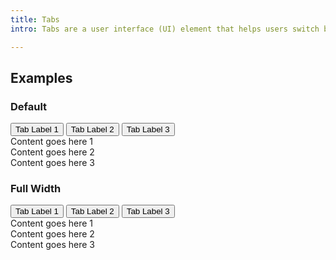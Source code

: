 ```yaml
---
title: Tabs
intro: Tabs are a user interface (UI) element that helps users switch between different sections of content within a single window or page. They are essentially digital file folders, allowing users to categorize and access related information efficiently

---
```


## Examples

### Default


<div class="tabs tabs--print">
  <div class="tabs__tablist" data-ulu-tablist='{ "equalHeights" : true }'>
    <button type="button" id="tabs-1-1">
      Tab Label 1
    </button>
    <button type="button" id="tabs-1-2">
      Tab Label 2
    </button>
    <button type="button" id="tabs-1-3">
      Tab Label 3
    </button>
  </div>
  <div class="tabs__tabpanel" aria-labelledby="tabs-1-1">
    Content goes here 1
  </div>
  <div class="tabs__tabpanel" aria-labelledby="tabs-1-2">
    Content goes here 2
  </div>
  <div class="tabs__tabpanel" aria-labelledby="tabs-1-3">
    Content goes here 3
  </div>
</div>

### Full Width

<div class="tabs tabs--full-width">
  <div class="tabs__tablist" data-ulu-tablist='{ "equalHeights" : true }'>
    <button type="button" id="tabs-2-1">
      Tab Label 1
    </button>
    <button type="button" id="tabs-2-2">
      Tab Label 2
    </button>
    <button type="button" id="tabs-2-3">
      Tab Label 3
    </button>
  </div>
  <div class="tabs__tabpanel" aria-labelledby="tabs-2-1">
    <div class="tabs__tabpanel-container">
      Content goes here 1
    </div>
  </div>
  <div class="tabs__tabpanel" aria-labelledby="tabs-2-2">
    <div class="tabs__tabpanel-container">
      Content goes here 2
    </div>
  </div>
  <div class="tabs__tabpanel" aria-labelledby="tabs-2-3">
    <div class="tabs__tabpanel-container">
      Content goes here 3
    </div>
  </div>
</div>